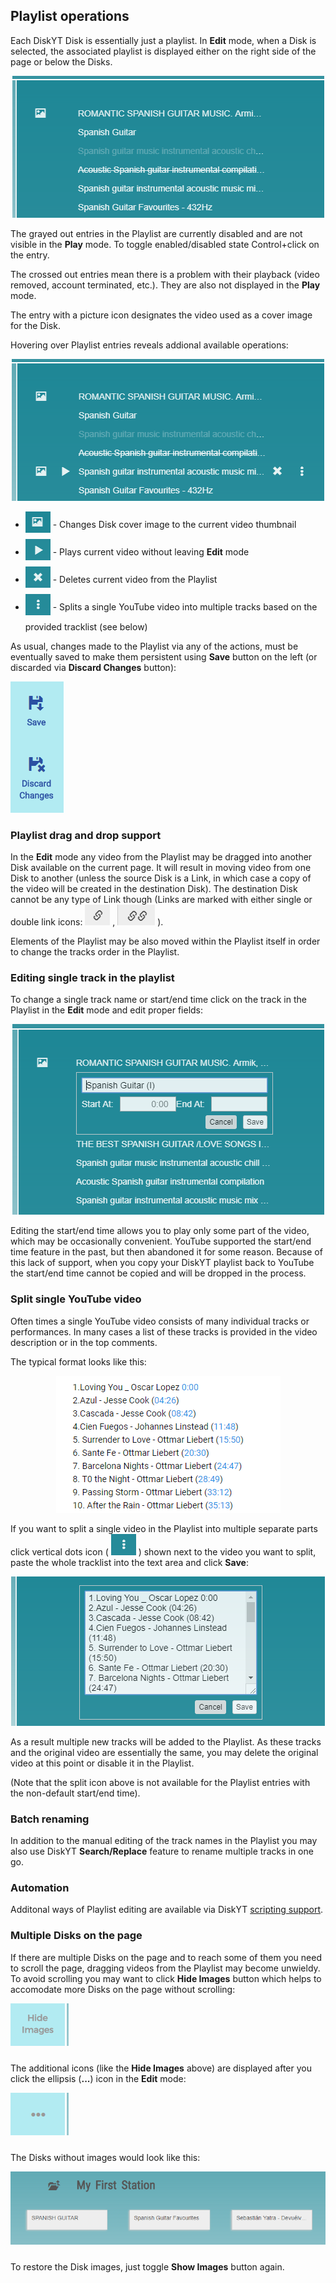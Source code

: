 ## Playlist operations

Each DiskYT Disk is essentially just a playlist. In **Edit** mode, 
when a Disk is selected, the associated playlist is displayed 
either on the right side of the page or below the Disks.

<p align="center"> 
<img src="img/tracklist3.png">
</p>

The grayed out entries in the Playlist are currently disabled and 
are not visible in the **Play** mode. To toggle
enabled/disabled state Control+click on the entry.

The crossed out entries mean there is a problem with their playback 
(video removed, account terminated, etc.).
They are also not displayed in the **Play** mode.

The entry with a picture icon designates the video used as a cover image for the Disk.

Hovering over Playlist entries reveals addional available operations:

<p align="center"> 
<img src="img/tracklist3-hover.png">
</p>

- <img src="img/picture-icon.png" style="vertical-align:middle;margin-bottom:10px"> - 
Changes Disk cover image to the current video thumbnail
- <img src="img/play-icon.png" style="vertical-align:middle;margin-bottom:10px"> - 
Plays current video without leaving **Edit** mode
- <img src="img/delete-icon.png" style="vertical-align:middle;margin-bottom:10px"> - 
Deletes current video from the Playlist
- <img src="img/split-tracklist-icon.png" style="vertical-align:middle;margin-bottom:10px"> - 
Splits a single YouTube video into multiple tracks based on the provided tracklist (see below)

As usual, changes made to the Playlist via any of the actions, must be eventually saved 
to make them persistent using **Save** button on the left 
(or discarded via **Discard Changes** button):

<img src="img/save-discard-buttons.png">

### Playlist drag and drop support

In the **Edit** mode any video from the Playlist may be dragged into another Disk 
available on the current page.
It will result in moving video from one Disk to another 
(unless the source Disk is a Link, in which case a copy
of the video will be created in the destination Disk). 
The destination Disk cannot be any type of Link though
(Links are marked with either single or double link icons: 
<img src="img/single-link-icon.png"> ,  <img src="img/double-link-icon.png"> ).

Elements of the Playlist may be also moved within the Playlist itself 
in order to change the tracks order in the Playlist.

### Editing single track in the playlist

To change a single track name or start/end time click on the track 
in the Playlist in the **Edit** mode and edit proper fields:

<p align="center"> 
<img src="img/tracklist-edit-name.png">
</p>

Editing the start/end time allows you to play only some part of the video, 
which may be occasionally convenient. 
YouTube supported the start/end time feature in the past, but then abandoned it for some reason.
Because of this lack of support, when you copy your DiskYT playlist back to YouTube 
the start/end time cannot be copied and will be dropped in the process.

### Split single YouTube video

Often times a single YouTube video consists of many individual tracks or performances. 
In many cases a list of these tracks is provided in the video description 
or in the top comments. 

The typical format looks like this:

<p align="center"> 
<img src="img/tracklist-timing.png">
</p>

If you want to split a single video in the Playlist into multiple separate parts 
click vertical dots icon 
( <img src="img/split-tracklist-icon.png"> ) shown next to the video 
you want to split, paste the whole tracklist into the text area and click **Save**:

<p align="center"> 
<img src="img/tracklist-split2.png">
</p>

As a result multiple new tracks will be added to the Playlist. 
As these tracks and the original video are 
essentially the same, you may delete the original video at this point or 
disable it in the Playlist.

(Note that the split icon above is not available for the Playlist entries 
with the non-default start/end time).

### Batch renaming 

In addition to the manual editing of the track names in the Playlist you may also use DiskYT
**Search/Replace** feature to rename multiple tracks in one go.

### Automation

Additonal ways of Playlist editing are available via DiskYT [scripting support](Automation.md).

### Multiple Disks on the page

If there are multiple Disks on the page and to reach some of them you need to scroll the page, 
dragging videos from the Playlist may become unwieldy. 
To avoid scrolling you may want to click **Hide Images** button
which helps to accomodate more Disks on the page without scrolling: 

<img src="img/hide-images-button.png" style="margin-bottom:10px">

The additional icons (like the **Hide Images** above) are displayed after you click the ellipsis 
(**...**) icon in the **Edit** mode:

<img src="img/ellipsis-icon.png" style="margin-bottom:10px">

The Disks without images would look like this:

<img src="img/page-without-images.png" style="margin-bottom:10px">

To restore the Disk images, just toggle **Show Images** button again. 

